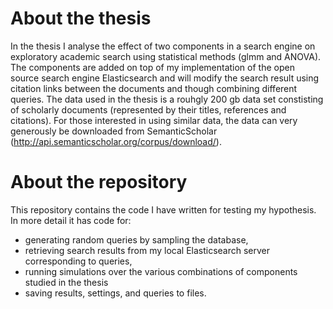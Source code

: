 About the thesis
===
In the thesis I analyse the effect of two components in a search engine on exploratory academic search using statistical methods (glmm and ANOVA). The components are added on top of my implementation of the open source search engine Elasticsearch and will modify the search result using citation links between the documents and though combining different queries. The data used in the thesis is a rouhgly 200 gb data set constisting of scholarly documents (represented by their titles, references and citations). For those interested in using similar data, the data can very generously be downloaded from SemanticScholar (http://api.semanticscholar.org/corpus/download/).

About the repository
===
This repository contains the code I have written for testing my hypothesis. In more detail it has code for:
- generating random queries by sampling the database,
- retrieving search results from my local Elasticsearch server corresponding to queries,
- running simulations over the various combinations of components studied in the thesis
- saving results, settings, and queries to files.
